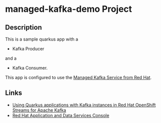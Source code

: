# managed-kafka-demo Project

## Description

This is a sample quarkus app with a 
* Kafka Producer

and a

* Kafka Consumer.

This app is configured to use the [Managed Kafka Service from Red Hat](https://console.redhat.com/application-services/streams/kafkas).

## Links

* [Using Quarkus applications with Kafka instances in Red Hat OpenShift Streams for Apache Kafka](https://access.redhat.com/documentation/en-us/red_hat_openshift_streams_for_apache_kafka/1/guide/04827d87-ed92-4ffd-a126-11fa13348eba)
* [Red Hat Application and Data Services Console](https://console.redhat.com/application-services/streams/kafkas)
